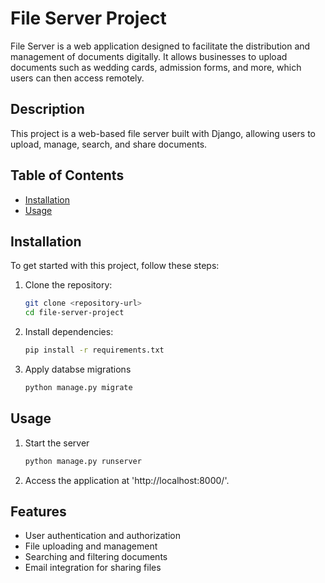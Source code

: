 # File Server Project
File Server is a web application designed to facilitate the distribution and management of documents digitally. It allows businesses to upload documents such as wedding cards, admission forms, and more, which users can then access remotely.

## Description

This project is a web-based file server built with Django, allowing users to upload, manage, search, and share documents.

## Table of Contents

- [Installation](#installation)
- [Usage](#Usage)

## Installation

To get started with this project, follow these steps:

1. Clone the repository:
   ```bash
   git clone <repository-url>
   cd file-server-project
2. Install dependencies:
   ```bash
   pip install -r requirements.txt
4. Apply databse migrations
   ```bash
   python manage.py migrate
## Usage
1. Start the server
   ```bash
   python manage.py runserver
2. Access the application at  'http://localhost:8000/'.

## Features
* User authentication and authorization
* File uploading and management
* Searching and filtering documents
* Email integration for sharing files
